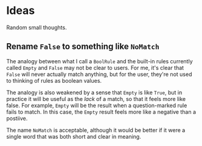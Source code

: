 # Ideas

Random small thoughts.

## Rename `False` to something like `NoMatch`

The analogy between what I call a `BoolRule` and the built-in rules
currently called `Empty` and `False` may not be clear to users.
For me, it's clear that `False` will never actually match anything, but
for the user, they're not used to thinking of rules as boolean values.

The analogy is also weakened by a sense that `Empty` is like `True`, but
in practice it will be useful as the *lack* of a match, so that it feels
more like false. For example, `Empty` will be the result when a question-marked
rule fails to match. In this case, the `Empty` result feels more like a negative
than a postiive.

The name `NoMatch` is acceptable, although it would be better if it were a
single word that was both short and clear in meaning.
